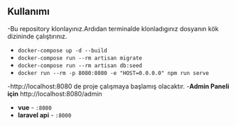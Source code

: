 
## Kullanımı

-Bu repository klonlayınız.Ardıdan terminalde klonladıgınız dosyanın kök dizininde çalıştırınız.

- `docker-compose up -d --build` 
- `docker-compose run --rm artisan migrate` 
- `docker-compose run --rm artisan db:seed` 
- `docker run --rm -p 8080:8080 -e "HOST=0.0.0.0" npm run serve`

-http://localhost:8080 de proje çalışmaya başlamış olacaktır.
-**Admin Paneli için** http://localhost:8080/admin

- **vue** - `:8080`
- **laravel api** - `:8000`
